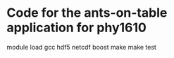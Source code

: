 # Code for the ants-on-table application for phy1610

module load gcc hdf5 netcdf boost
make
make test
